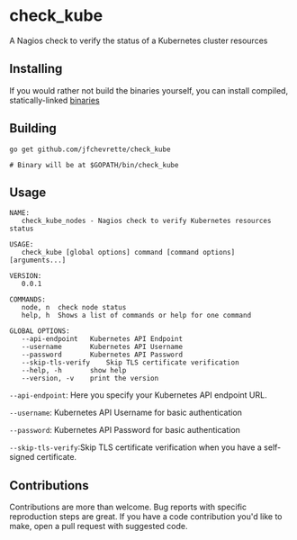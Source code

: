 check_kube
============

A Nagios check to verify the status of a Kubernetes cluster resources

Installing
----------
If you would rather not build the binaries yourself, you can install compiled,
statically-linked [binaries](https://github.com/jfchevrette/check_kube/releases)

Building
--------
```
go get github.com/jfchevrette/check_kube

# Binary will be at $GOPATH/bin/check_kube
```

Usage
-----
```
NAME:
   check_kube_nodes - Nagios check to verify Kubernetes resources status

USAGE:
   check_kube [global options] command [command options] [arguments...]

VERSION:
   0.0.1

COMMANDS:
   node, n	check node status
   help, h	Shows a list of commands or help for one command

GLOBAL OPTIONS:
   --api-endpoint 	Kubernetes API Endpoint
   --username 		Kubernetes API Username
   --password 		Kubernetes API Password
   --skip-tls-verify	Skip TLS certificate verification
   --help, -h		show help
   --version, -v	print the version
```

`--api-endpoint`: Here you specify your Kubernetes API endpoint URL.

`--username`: Kubernetes API Username for basic authentication

`--password`: Kubernetes API Password for basic authentication

`--skip-tls-verify`:Skip TLS certificate verification when you have a self-signed certificate.

Contributions
-------------
Contributions are more than welcome. Bug reports with specific reproduction
steps are great. If you have a code contribution you'd like to make, open a
pull request with suggested code.
